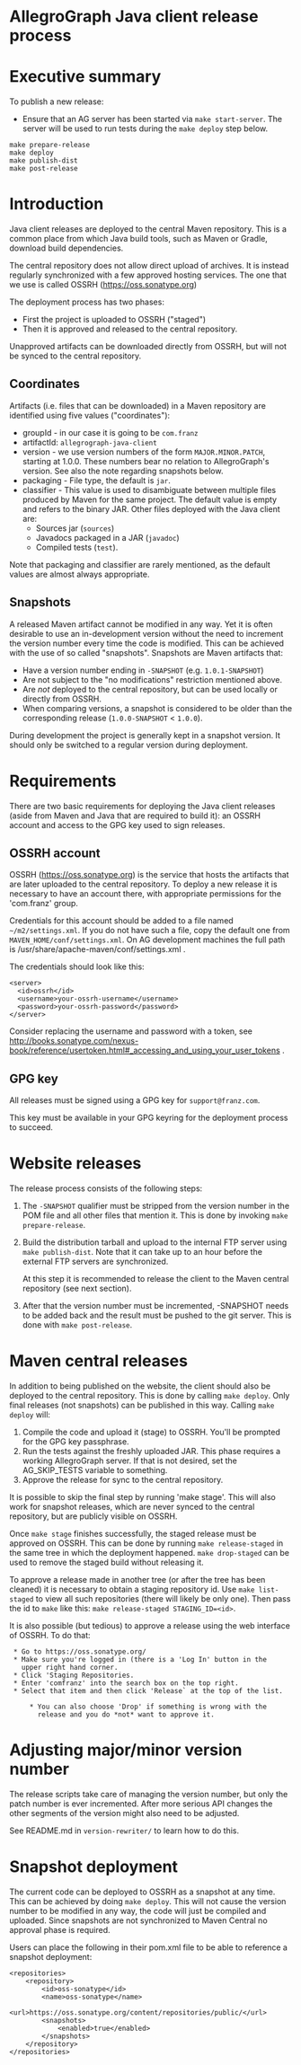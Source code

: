 AllegroGraph Java client release process
========================================

# Executive summary
To publish a new release:
  * Ensure that an AG server has been started via `make start-server`.  The server
    will be used to run tests during the `make deploy` step below.
    
```
make prepare-release
make deploy
make publish-dist
make post-release
```

# Introduction

Java client releases are deployed to the central Maven repository. This 
is a common place from which Java build tools, such as Maven or Gradle, 
download build dependencies.

The central repository does not allow direct upload of archives. It is 
instead regularly synchronized with a few approved hosting services. The 
one that we use is called OSSRH (https://oss.sonatype.org)

The deployment process has two phases:

  * First the project is uploaded to OSSRH ("staged")
  * Then it is approved and released to the central repository.

Unapproved artifacts can be downloaded directly from OSSRH, but will not 
be synced to the central repository.

Coordinates
-----------
Artifacts (i.e. files that can be downloaded) in a Maven repository are 
identified using five values ("coordinates"):

   * groupId - in our case it is going to be `com.franz`
   * artifactId: `allegrograph-java-client`
   * version -  we use version numbers of the form `MAJOR.MINOR.PATCH`,
     starting at 1.0.0. These numbers bear no relation to AllegroGraph's 
     version. See also the note regarding snapshots below.
   * packaging - File type, the default is `jar`.
   * classifier - This value is used to disambiguate between multiple 
     files produced by Maven for the same project. The default value 
     is empty and refers to the binary JAR. Other files deployed with 
     the Java client are:
       * Sources jar (`sources`)
       * Javadocs packaged in a JAR (`javadoc`)
       * Compiled tests (`test`).
        
Note that packaging and classifier are rarely mentioned, as the default 
values are almost always appropriate.

Snapshots
---------
A released Maven artifact cannot be modified in any way. Yet it is often 
desirable to use an in-development version without the need to increment 
the version number every time the code is modified. This can be achieved 
with the use of so called "snapshots". Snapshots are Maven artifacts 
that:

   * Have a version number ending in `-SNAPSHOT` (e.g. `1.0.1-SNAPSHOT`)
   * Are not subject to the "no modifications" restriction mentioned
     above.
   * Are *not* deployed to the central repository, but can be used 
     locally or directly from OSSRH.
   * When comparing versions, a snapshot is considered to be older
     than the corresponding release (`1.0.0-SNAPSHOT` < `1.0.0`).
     
During development the project is generally kept in a snapshot version.
It should only be switched to a regular version during deployment.

# Requirements

There are two basic requirements for deploying the Java client releases 
(aside from Maven and Java that are required to build it): an OSSRH 
 account and access to the GPG key used to sign releases.

## OSSRH account

OSSRH (https://oss.sonatype.org) is the service that hosts the artifacts 
that are later uploaded to the central repository. To deploy a new 
release it is necessary to have an account there, with appropriate 
permissions for the 'com.franz' group.

Credentials for this account should be added to a file named 
`~/m2/settings.xml`. If you do not have such a file, copy the default 
one from `MAVEN_HOME/conf/settings.xml`. On AG development machines the 
full path is /usr/share/apache-maven/conf/settings.xml .

The credentials should look like this: 

```
<server>
  <id>ossrh</id>
  <username>your-ossrh-username</username>
  <password>your-ossrh-password</password>
</server>
```

Consider replacing the username and password with a token, see
http://books.sonatype.com/nexus-book/reference/usertoken.html#_accessing_and_using_your_user_tokens .

## GPG key

All releases must be signed using a GPG key for `support@franz.com`.
 
This key must be available in your GPG keyring for the deployment 
process to succeed. 

# Website releases

The release process consists of the following steps:

1. The `-SNAPSHOT` qualifier must be stripped from the version number
   in the POM file and all other files that mention it. This is done
   by invoking `make prepare-release`.

2. Build the distribution tarball and upload to the internal FTP
   server using `make publish-dist`. Note that it can take up to an
   hour before the external FTP servers are synchronized.

   At this step it is recommended to release the client to the Maven
   central repository (see next section).

3. After that the version number must be incremented, -SNAPSHOT needs
   to be added back and the result must be pushed to the git
   server. This is done with `make post-release`.

# Maven central releases

In addition to being published on the website, the client should also
be deployed to the central repository. This is done by calling `make
deploy`. Only final releases (not snapshots) can be published in this
way. Calling `make deploy` will:

1. Compile the code and upload it (stage) to OSSRH. You'll be 
   prompted for the GPG key passphrase.
2. Run the tests against the freshly uploaded JAR. This phase requires 
   a working AllegroGraph server. If that is not desired, set the
   AG_SKIP_TESTS variable to something.
3. Approve the release for sync to the central repository.

It is possible to skip the final step by running 'make stage'. This
will also work for snapshot releases, which are never synced to the
central repository, but are publicly visible on OSSRH.

Once `make stage` finishes successfully, the staged release must be
approved on OSSRH. This can be done by running `make release-staged`
in the same tree in which the deployment happened. `make drop-staged`
can be used to remove the staged build without releasing it.

To approve a release made in another tree (or after the tree has been
cleaned) it is necessary to obtain a staging repository id. Use `make
list-staged` to view all such repositories (there will likely be only
one). Then pass the id to `make` like this: `make release-staged
STAGING_ID=<id>`.

It is also possible (but tedious) to approve a release using the web
interface of OSSRH. To do that:
   
     * Go to https://oss.sonatype.org/ 
     * Make sure you're logged in (there is a 'Log In' button in the 
       upper right hand corner.
     * Click 'Staging Repositories.
     * Enter 'comfranz' into the search box on the top right.
     * Select that item and then click 'Release` at the top of the list.
         
         * You can also choose 'Drop' if something is wrong with the 
           release and you do *not* want to approve it.
     
# Adjusting major/minor version number

The release scripts take care of managing the version number, but only
the patch number is ever incremented. After more serious API changes
the other segments of the version might also need to be adjusted.

See README.md in `version-rewriter/` to learn how to do this.

# Snapshot deployment

The current code can be deployed to OSSRH as a snapshot at any time. 
This can be achieved by doing `make deploy`. This will not cause the 
version number to be modified in any way, the code will just be compiled
and uploaded. Since snapshots are not synchronized to Maven Central no 
approval phase is required.

Users can place the following in their pom.xml file to be able to
reference a snapshot deployment:

```
<repositories>
    <repository>
        <id>oss-sonatype</id>
        <name>oss-sonatype</name>
        <url>https://oss.sonatype.org/content/repositories/public/</url>
        <snapshots>
            <enabled>true</enabled>
        </snapshots>
    </repository>
</repositories>
```
